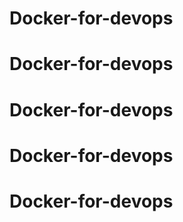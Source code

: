# Docker-for-devops
# Docker-for-devops
# Docker-for-devops
# Docker-for-devops
# Docker-for-devops
